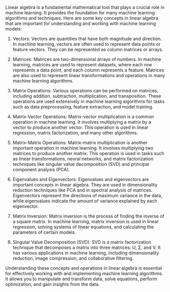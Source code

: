 Linear algebra is a fundamental mathematical tool that plays a crucial role in machine learning. It provides the foundation for many machine learning algorithms and techniques. Here are some key concepts in linear algebra that are important for understanding and working with machine learning models:

1. Vectors: Vectors are quantities that have both magnitude and direction. In machine learning, vectors are often used to represent data points or feature vectors. They can be represented as column matrices or arrays.

2. Matrices: Matrices are two-dimensional arrays of numbers. In machine learning, matrices are used to represent datasets, where each row represents a data point, and each column represents a feature. Matrices are also used to represent linear transformations and operations in many machine learning algorithms.

3. Matrix Operations: Various operations can be performed on matrices, including addition, subtraction, multiplication, and transposition. These operations are used extensively in machine learning algorithms for tasks such as data preprocessing, feature extraction, and model training.

4. Matrix-Vector Operations: Matrix-vector multiplication is a common operation in machine learning. It involves multiplying a matrix by a vector to produce another vector. This operation is used in linear regression, matrix factorization, and many other algorithms.

5. Matrix-Matrix Operations: Matrix-matrix multiplication is another important operation in machine learning. It involves multiplying two matrices to produce another matrix. This operation is used in tasks such as linear transformations, neural networks, and matrix factorization techniques like singular value decomposition (SVD) and principal component analysis (PCA).

6. Eigenvalues and Eigenvectors: Eigenvalues and eigenvectors are important concepts in linear algebra. They are used in dimensionality reduction techniques like PCA and in spectral analysis of matrices. Eigenvectors represent the directions of maximum variance in the data, while eigenvalues indicate the amount of variance explained by each eigenvector.

7. Matrix Inversion: Matrix inversion is the process of finding the inverse of a square matrix. In machine learning, matrix inversion is used in linear regression, solving systems of linear equations, and calculating the parameters of certain models.

8. Singular Value Decomposition (SVD): SVD is a matrix factorization technique that decomposes a matrix into three matrices: U, Σ, and V. It has various applications in machine learning, including dimensionality reduction, image compression, and collaborative filtering.

Understanding these concepts and operations in linear algebra is essential for effectively working with and implementing machine learning algorithms. It allows you to manipulate and transform data, solve equations, perform optimization, and gain insights from the data.